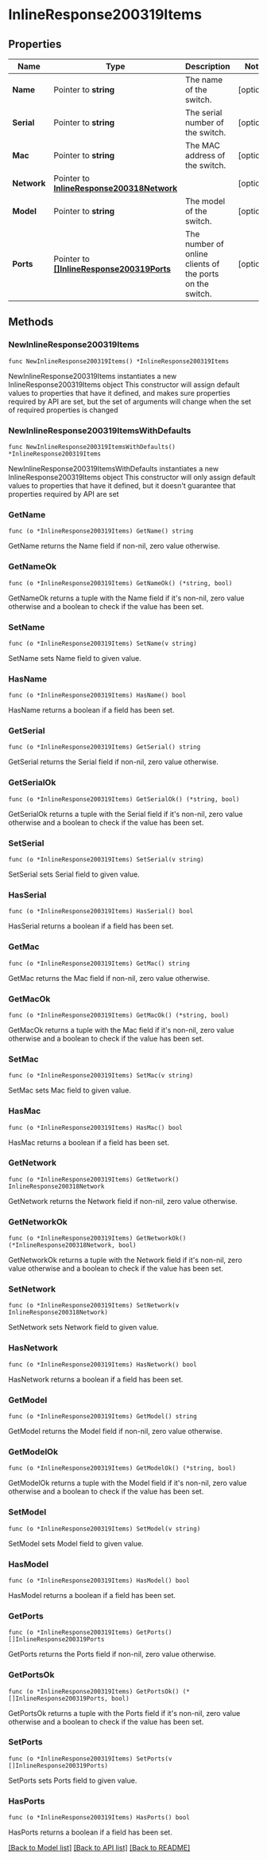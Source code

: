 # InlineResponse200319Items

## Properties

Name | Type | Description | Notes
------------ | ------------- | ------------- | -------------
**Name** | Pointer to **string** | The name of the switch. | [optional] 
**Serial** | Pointer to **string** | The serial number of the switch. | [optional] 
**Mac** | Pointer to **string** | The MAC address of the switch. | [optional] 
**Network** | Pointer to [**InlineResponse200318Network**](InlineResponse200318Network.md) |  | [optional] 
**Model** | Pointer to **string** | The model of the switch. | [optional] 
**Ports** | Pointer to [**[]InlineResponse200319Ports**](InlineResponse200319Ports.md) | The number of online clients of the ports on the switch. | [optional] 

## Methods

### NewInlineResponse200319Items

`func NewInlineResponse200319Items() *InlineResponse200319Items`

NewInlineResponse200319Items instantiates a new InlineResponse200319Items object
This constructor will assign default values to properties that have it defined,
and makes sure properties required by API are set, but the set of arguments
will change when the set of required properties is changed

### NewInlineResponse200319ItemsWithDefaults

`func NewInlineResponse200319ItemsWithDefaults() *InlineResponse200319Items`

NewInlineResponse200319ItemsWithDefaults instantiates a new InlineResponse200319Items object
This constructor will only assign default values to properties that have it defined,
but it doesn't guarantee that properties required by API are set

### GetName

`func (o *InlineResponse200319Items) GetName() string`

GetName returns the Name field if non-nil, zero value otherwise.

### GetNameOk

`func (o *InlineResponse200319Items) GetNameOk() (*string, bool)`

GetNameOk returns a tuple with the Name field if it's non-nil, zero value otherwise
and a boolean to check if the value has been set.

### SetName

`func (o *InlineResponse200319Items) SetName(v string)`

SetName sets Name field to given value.

### HasName

`func (o *InlineResponse200319Items) HasName() bool`

HasName returns a boolean if a field has been set.

### GetSerial

`func (o *InlineResponse200319Items) GetSerial() string`

GetSerial returns the Serial field if non-nil, zero value otherwise.

### GetSerialOk

`func (o *InlineResponse200319Items) GetSerialOk() (*string, bool)`

GetSerialOk returns a tuple with the Serial field if it's non-nil, zero value otherwise
and a boolean to check if the value has been set.

### SetSerial

`func (o *InlineResponse200319Items) SetSerial(v string)`

SetSerial sets Serial field to given value.

### HasSerial

`func (o *InlineResponse200319Items) HasSerial() bool`

HasSerial returns a boolean if a field has been set.

### GetMac

`func (o *InlineResponse200319Items) GetMac() string`

GetMac returns the Mac field if non-nil, zero value otherwise.

### GetMacOk

`func (o *InlineResponse200319Items) GetMacOk() (*string, bool)`

GetMacOk returns a tuple with the Mac field if it's non-nil, zero value otherwise
and a boolean to check if the value has been set.

### SetMac

`func (o *InlineResponse200319Items) SetMac(v string)`

SetMac sets Mac field to given value.

### HasMac

`func (o *InlineResponse200319Items) HasMac() bool`

HasMac returns a boolean if a field has been set.

### GetNetwork

`func (o *InlineResponse200319Items) GetNetwork() InlineResponse200318Network`

GetNetwork returns the Network field if non-nil, zero value otherwise.

### GetNetworkOk

`func (o *InlineResponse200319Items) GetNetworkOk() (*InlineResponse200318Network, bool)`

GetNetworkOk returns a tuple with the Network field if it's non-nil, zero value otherwise
and a boolean to check if the value has been set.

### SetNetwork

`func (o *InlineResponse200319Items) SetNetwork(v InlineResponse200318Network)`

SetNetwork sets Network field to given value.

### HasNetwork

`func (o *InlineResponse200319Items) HasNetwork() bool`

HasNetwork returns a boolean if a field has been set.

### GetModel

`func (o *InlineResponse200319Items) GetModel() string`

GetModel returns the Model field if non-nil, zero value otherwise.

### GetModelOk

`func (o *InlineResponse200319Items) GetModelOk() (*string, bool)`

GetModelOk returns a tuple with the Model field if it's non-nil, zero value otherwise
and a boolean to check if the value has been set.

### SetModel

`func (o *InlineResponse200319Items) SetModel(v string)`

SetModel sets Model field to given value.

### HasModel

`func (o *InlineResponse200319Items) HasModel() bool`

HasModel returns a boolean if a field has been set.

### GetPorts

`func (o *InlineResponse200319Items) GetPorts() []InlineResponse200319Ports`

GetPorts returns the Ports field if non-nil, zero value otherwise.

### GetPortsOk

`func (o *InlineResponse200319Items) GetPortsOk() (*[]InlineResponse200319Ports, bool)`

GetPortsOk returns a tuple with the Ports field if it's non-nil, zero value otherwise
and a boolean to check if the value has been set.

### SetPorts

`func (o *InlineResponse200319Items) SetPorts(v []InlineResponse200319Ports)`

SetPorts sets Ports field to given value.

### HasPorts

`func (o *InlineResponse200319Items) HasPorts() bool`

HasPorts returns a boolean if a field has been set.


[[Back to Model list]](../README.md#documentation-for-models) [[Back to API list]](../README.md#documentation-for-api-endpoints) [[Back to README]](../README.md)


